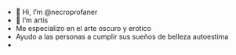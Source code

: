 - 👋 Hi, I’m @necroprofaner
- 👀 I’m artis
-  Me especializo en el arte oscuro y erotico
-  Ayudo a las personas a cumplir sus sueños de belleza autoestima
-  


<!---
necroprofaner/necroprofaner is a ✨ special ✨ repository because its `README.md` (this file) appears on your GitHub profile.
You can click the Preview link to take a look at your changes.
--->
